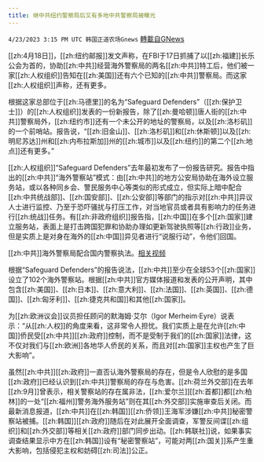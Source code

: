 ```yaml
---
title: 继中共纽约警察局后又有多地中共警察局被曝光
---
```

`4/23/2023 3:15 PM UTC 韩国正道农场Gnews` [轉載自GNews](https://gnews.org/articles/1248020)

[[zh:4月18日]]，[[zh:纽约邮报]]发文声称，在FBI于17日抓捕了以[[zh:福建]]长乐公会为首的，协助[[zh:中共]]经营海外警察局的两名[[zh:中共]]特工后，他们被一家[[zh:人权组织]]告知在[[zh:美国]]还有六个已知的[[zh:中共]]警察局。而这家[[zh:人权组织]]声称，还有更多。

根据这家总部位于[[zh:马德里]]的名为“Safeguard Defenders”（[[zh:保护卫士]]）的[[zh:人权组织]]发表的一份新报告，除了[[zh:曼哈顿]]唐人街的[[zh:中共]]警察局外，[[zh:纽约市]]还有一个未公开的地址的警察局，以及[[zh:洛杉矶]]的一个前哨站。报告说，“[[zh:旧金山]]、[[zh:洛杉矶]]和[[zh:休斯顿]]以及[[zh:明尼苏达]]州和[[zh:内布拉斯加]]州的[[zh:城市]]以及[[zh:纽约]]的第二个[[zh:地点]]还有更多。”

[[zh:人权组织]]“Safeguard Defenders”去年最初发布了一份报告研究。报告中指出的[[zh:中共]]“海外警察站”模式：由[[zh:中共]]的地方公安局协助在海外设立服务站，或以各种同乡会、警民服务中心等类似的形式成立，但实际上暗中配合[[zh:中共统战部]]、[[zh:国安部]]、[[zh:公安部]]等部门的指示对[[zh:中共]]异议人士进行监控、乃至于恐吓骚扰与打压工作，对当地官员或者具有影响力的任务进行[[zh:统战]]任务。有[[zh:非政府组织]]报告指，[[zh:中国]]在多个[[zh:国家]]建立服务站，表面上是打击跨国犯罪和协助办理如更新驾驶执照等[[zh:行政]]业务，但是实质上是对身在海外的[[zh:中国]]异见者进行“说服行动”，令他们回国。



[[zh:中共]]海外警察局配合国内警察执法。[相关视频](https://twitter.com/lantern48745695/status/1648682322995322880?s=61&t=PpdCZ48oqPprpTbli0bwcQ)

根据“Safeguard Defenders”的报告说法，[[zh:中共]]至少在全球53个[[zh:国家]]设立了102个海外警察站。根据[[zh:中共]]官方媒体报道和发表的公开声明，其中包含[[zh:美国]]、[[zh:日本]]、[[zh:意大利]]、[[zh:法国]]、[[zh:英国]]、[[zh:德国]]、[[zh:匈牙利]]、[[zh:捷克共和国]]和其他[[zh:国家]]。

为[[zh:欧洲议会]]议员担任顾问的默海姆·艾尔（Igor Merheim·Eyre）说表示：“从[[zh:人权]]的角度来看，这非常令人担忧。我们实质上是在允许[[zh:中国]]侨民受[[zh:中共]][[zh:政府]]控制，而不是受制于我们的[[zh:国家]]法律，这不仅对我们与[[zh:欧洲]]各地华人侨民的关系，而且对[[zh:国家]]主权也产生了巨大影响”。

虽然[[zh:中共]][[zh:政府]]一直否认海外警察局的存在，但是令人欣慰的是多国[[zh:政府]]已经认识到[[zh:中共]]警察局的存在与危害。[[zh:荷兰外交部]]在去年[[zh:9月]]曾表示，相关警察站的存在属非法，[[zh:爱尔兰]][[zh:首都]]都[[zh:柏林]]的一处“[[zh:福州]]警务海外服务站”则在其[[zh:外交部]]实施审查后关闭。而最新消息报道，[[zh:中共]]在[[zh:韩国]][[zh:侨领]]王海军涉嫌[[zh:中共]]秘密警察站被捕。[[zh:韩国]][[zh:政府]]随后在对此展开全面调查，军警反间谍[[zh:组织]]和[[zh:外交部]]等相关[[zh:政府]]部门同步出动。[[zh:韩联社]]说，如果事实调查结果显示中方在[[zh:韩国]]设有“秘密警察站”，可能对两[[zh:国关]]系产生重大影响，包括侵犯主权和妨碍[[zh:司法]]公正。
